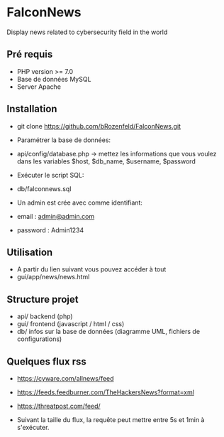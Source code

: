 # FalconNews
Display news related to cybersecurity field in the world 

## Pré requis
* PHP version >= 7.0
* Base de données MySQL
* Server Apache

## Installation
* git clone https://github.com/bRozenfeld/FalconNews.git
 
* Paramétrer la base de données:
* api/config/database.php -> mettez les informations que vous voulez dans les variables $host, $db_name, $username, $password

* Exécuter le script SQL: 
* db/falconnews.sql

* Un admin est crée avec comme identifiant:
* email : admin@admin.com 
* password : Admin1234

## Utilisation
* A partir du lien suivant vous pouvez accéder à tout
* gui/app/news/news.html

## Structure projet
* api/ backend (php)
* gui/ frontend (javascript / html / css)
* db/ infos sur la base de données (diagramme UML, fichiers de configurations)

## Quelques flux rss
* https://cyware.com/allnews/feed
* https://feeds.feedburner.com/TheHackersNews?format=xml
* https://threatpost.com/feed/

* Suivant la taille du flux, la requête peut mettre entre 5s et 1min à s'exécuter.




